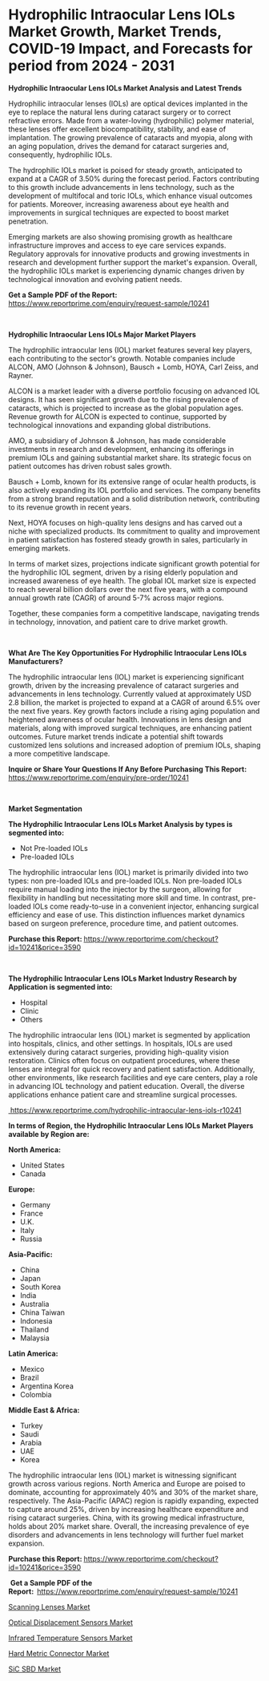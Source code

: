 <p><h1>Hydrophilic Intraocular Lens IOLs Market Growth, Market Trends, COVID-19 Impact, and Forecasts for period from 2024 - 2031</h1></p><p><strong>Hydrophilic Intraocular Lens IOLs Market Analysis and Latest Trends</strong></p>
<p><p>Hydrophilic intraocular lenses (IOLs) are optical devices implanted in the eye to replace the natural lens during cataract surgery or to correct refractive errors. Made from a water-loving (hydrophilic) polymer material, these lenses offer excellent biocompatibility, stability, and ease of implantation. The growing prevalence of cataracts and myopia, along with an aging population, drives the demand for cataract surgeries and, consequently, hydrophilic IOLs.</p><p>The hydrophilic IOLs market is poised for steady growth, anticipated to expand at a CAGR of 3.50% during the forecast period. Factors contributing to this growth include advancements in lens technology, such as the development of multifocal and toric IOLs, which enhance visual outcomes for patients. Moreover, increasing awareness about eye health and improvements in surgical techniques are expected to boost market penetration. </p><p>Emerging markets are also showing promising growth as healthcare infrastructure improves and access to eye care services expands. Regulatory approvals for innovative products and growing investments in research and development further support the market's expansion. Overall, the hydrophilic IOLs market is experiencing dynamic changes driven by technological innovation and evolving patient needs.</p></p>
<p><strong>Get a Sample PDF of the Report:&nbsp;</strong> <a href="https://www.reportprime.com/enquiry/request-sample/10241?utm_campaign=1900&utm_medium=2&utm_source=Github&utm_content=ia&utm_term=25122024&utm_id=hydrophilic-intraocular-lens-iols">https://www.reportprime.com/enquiry/request-sample/10241</a></p>
<p>&nbsp;</p>
<p><strong>Hydrophilic Intraocular Lens IOLs Major Market Players</strong></p>
<p><p>The hydrophilic intraocular lens (IOL) market features several key players, each contributing to the sector's growth. Notable companies include ALCON, AMO (Johnson & Johnson), Bausch + Lomb, HOYA, Carl Zeiss, and Rayner. </p><p>ALCON is a market leader with a diverse portfolio focusing on advanced IOL designs. It has seen significant growth due to the rising prevalence of cataracts, which is projected to increase as the global population ages. Revenue growth for ALCON is expected to continue, supported by technological innovations and expanding global distributions.</p><p>AMO, a subsidiary of Johnson & Johnson, has made considerable investments in research and development, enhancing its offerings in premium IOLs and gaining substantial market share. Its strategic focus on patient outcomes has driven robust sales growth.</p><p>Bausch + Lomb, known for its extensive range of ocular health products, is also actively expanding its IOL portfolio and services. The company benefits from a strong brand reputation and a solid distribution network, contributing to its revenue growth in recent years.</p><p>Next, HOYA focuses on high-quality lens designs and has carved out a niche with specialized products. Its commitment to quality and improvement in patient satisfaction has fostered steady growth in sales, particularly in emerging markets.</p><p>In terms of market sizes, projections indicate significant growth potential for the hydrophilic IOL segment, driven by a rising elderly population and increased awareness of eye health. The global IOL market size is expected to reach several billion dollars over the next five years, with a compound annual growth rate (CAGR) of around 5-7% across major regions.</p><p>Together, these companies form a competitive landscape, navigating trends in technology, innovation, and patient care to drive market growth.</p></p>
<p>&nbsp;</p>
<p><strong>What Are The Key Opportunities For Hydrophilic Intraocular Lens IOLs Manufacturers?</strong></p>
<p><p>The hydrophilic intraocular lens (IOL) market is experiencing significant growth, driven by the increasing prevalence of cataract surgeries and advancements in lens technology. Currently valued at approximately USD 2.8 billion, the market is projected to expand at a CAGR of around 6.5% over the next five years. Key growth factors include a rising aging population and heightened awareness of ocular health. Innovations in lens design and materials, along with improved surgical techniques, are enhancing patient outcomes. Future market trends indicate a potential shift towards customized lens solutions and increased adoption of premium IOLs, shaping a more competitive landscape.</p></p>
<p><strong>Inquire or Share Your Questions If Any Before Purchasing This Report:</strong> <a href="https://www.reportprime.com/enquiry/pre-order/10241?utm_campaign=1900&utm_medium=2&utm_source=Github&utm_content=ia&utm_term=25122024&utm_id=hydrophilic-intraocular-lens-iols">https://www.reportprime.com/enquiry/pre-order/10241</a></p>
<p>&nbsp;</p>
<p><strong>Market Segmentation</strong></p>
<p><strong>The Hydrophilic Intraocular Lens IOLs Market Analysis by types is segmented into:</strong></p>
<p><ul><li>Not Pre-loaded IOLs</li><li>Pre-loaded IOLs</li></ul></p>
<p><p>The hydrophilic intraocular lens (IOL) market is primarily divided into two types: non pre-loaded IOLs and pre-loaded IOLs. Non pre-loaded IOLs require manual loading into the injector by the surgeon, allowing for flexibility in handling but necessitating more skill and time. In contrast, pre-loaded IOLs come ready-to-use in a convenient injector, enhancing surgical efficiency and ease of use. This distinction influences market dynamics based on surgeon preference, procedure time, and patient outcomes.</p></p>
<p><strong>Purchase this Report:&nbsp;</strong><a href="https://www.reportprime.com/checkout?id=10241&price=3590&utm_campaign=1900&utm_medium=2&utm_source=Github&utm_content=ia&utm_term=25122024&utm_id=hydrophilic-intraocular-lens-iols">https://www.reportprime.com/checkout?id=10241&price=3590</a></p>
<p>&nbsp;</p>
<p><strong>The Hydrophilic Intraocular Lens IOLs Market Industry Research by Application is segmented into:</strong></p>
<p><ul><li>Hospital</li><li>Clinic</li><li>Others</li></ul></p>
<p><p>The hydrophilic intraocular lens (IOL) market is segmented by application into hospitals, clinics, and other settings. In hospitals, IOLs are used extensively during cataract surgeries, providing high-quality vision restoration. Clinics often focus on outpatient procedures, where these lenses are integral for quick recovery and patient satisfaction. Additionally, other environments, like research facilities and eye care centers, play a role in advancing IOL technology and patient education. Overall, the diverse applications enhance patient care and streamline surgical processes.</p></p>
<p><a href="https://www.reportprime.com/hydrophilic-intraocular-lens-iols-r10241?utm_campaign=1900&utm_medium=2&utm_source=Github&utm_content=ia&utm_term=25122024&utm_id=hydrophilic-intraocular-lens-iols">&nbsp;https://www.reportprime.com/hydrophilic-intraocular-lens-iols-r10241</a></p>
<p><strong>In terms of Region, the Hydrophilic Intraocular Lens IOLs Market Players available by Region are:</strong></p>
<p>
    <p> <strong> North America: </strong>
        <ul>
            <li>United States</li>
            <li>Canada</li>
        </ul>
        </p> 
    <p> <strong> Europe: </strong>
        <ul>
            <li>Germany</li>
            <li>France</li>
            <li>U.K.</li>
            <li>Italy</li>
            <li>Russia</li>
        </ul>
        </p> 
    <p> <strong> Asia-Pacific: </strong>
        <ul>
            <li>China</li>
            <li>Japan</li>
            <li>South Korea</li>
            <li>India</li>
            <li>Australia</li>
            <li>China Taiwan</li>
            <li>Indonesia</li>
            <li>Thailand</li>
            <li>Malaysia</li>
        </ul>
        </p> 
    <p> <strong> Latin America: </strong>
        <ul>
            <li>Mexico</li>
            <li>Brazil</li>
            <li>Argentina Korea</li>
            <li>Colombia</li>
        </ul>
        </p> 
    <p> <strong> Middle East & Africa: </strong>
        <ul>
            <li>Turkey</li>
            <li>Saudi</li>
            <li>Arabia</li>
            <li>UAE</li>
            <li>Korea</li>
        </ul>
    </p>
    </p>
<p><p>The hydrophilic intraocular lens (IOL) market is witnessing significant growth across various regions. North America and Europe are poised to dominate, accounting for approximately 40% and 30% of the market share, respectively. The Asia-Pacific (APAC) region is rapidly expanding, expected to capture around 25%, driven by increasing healthcare expenditure and rising cataract surgeries. China, with its growing medical infrastructure, holds about 20% market share. Overall, the increasing prevalence of eye disorders and advancements in lens technology will further fuel market expansion.</p></p>
<p><strong>Purchase this Report: </strong><a href="https://www.reportprime.com/checkout?id=10241&price=3590&utm_campaign=1900&utm_medium=2&utm_source=Github&utm_content=ia&utm_term=25122024&utm_id=hydrophilic-intraocular-lens-iols">https://www.reportprime.com/checkout?id=10241&price=3590</a></p>
<p>&nbsp;<strong>Get a Sample PDF of the Report:&nbsp;&nbsp;</strong><a href="https://www.reportprime.com/enquiry/request-sample/10241?utm_campaign=1900&utm_medium=2&utm_source=Github&utm_content=ia&utm_term=25122024&utm_id=hydrophilic-intraocular-lens-iols">https://www.reportprime.com/enquiry/request-sample/10241</a></p>
<p><strong></strong></p>
<p><p><a href="https://www.linkedin.com/pulse/challenges-opportunities-scanning-lenses-market-sales-volume-wxsjf?utm_campaign=1900&utm_medium=2&utm_source=Github&utm_content=ia&utm_term=25122024&utm_id=hydrophilic-intraocular-lens-iols">Scanning Lenses Market</a></p><p><a href="https://www.linkedin.com/pulse/optical-displacement-sensors-market-global-regional-analysis-wjtvf?utm_campaign=1900&utm_medium=2&utm_source=Github&utm_content=ia&utm_term=25122024&utm_id=hydrophilic-intraocular-lens-iols">Optical Displacement Sensors Market</a></p><p><a href="https://www.linkedin.com/pulse/infrared-temperature-sensors-market-dynamics-forecast-2024-y1m0f?utm_campaign=1900&utm_medium=2&utm_source=Github&utm_content=ia&utm_term=25122024&utm_id=hydrophilic-intraocular-lens-iols">Infrared Temperature Sensors Market</a></p><p><a href="https://www.linkedin.com/pulse/amacro-overview-forecast-cagr-56-hard-metric-connector-marketfor-3nqrf?utm_campaign=1900&utm_medium=2&utm_source=Github&utm_content=ia&utm_term=25122024&utm_id=hydrophilic-intraocular-lens-iols">Hard Metric Connector Market</a></p><p><a href="https://www.linkedin.com/pulse/based-recent-market-research-sic-sbd-set-experience-robust-iuk7f?utm_campaign=1900&utm_medium=2&utm_source=Github&utm_content=ia&utm_term=25122024&utm_id=hydrophilic-intraocular-lens-iols">SiC SBD Market</a></p></p>